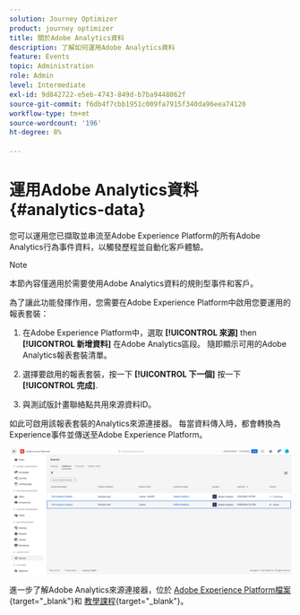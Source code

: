```yaml
---
solution: Journey Optimizer
product: journey optimizer
title: 關於Adobe Analytics資料
description: 了解如何運用Adobe Analytics資料
feature: Events
topic: Administration
role: Admin
level: Intermediate
exl-id: 9d842722-e5eb-4743-849d-b7ba9448062f
source-git-commit: f6db4f7cbb1951c009fa7915f340da96eea74120
workflow-type: tm+mt
source-wordcount: '196'
ht-degree: 8%

---
```


# 運用Adobe Analytics資料{#analytics-data}

您可以運用您已擷取並串流至Adobe Experience Platform的所有Adobe Analytics行為事件資料，以觸發歷程並自動化客戶體驗。

>[!NOTE]
>
>本節內容僅適用於需要使用Adobe Analytics資料的規則型事件和客戶。

為了讓此功能發揮作用，您需要在Adobe Experience Platform中啟用您要運用的報表套裝：

1. 在Adobe Experience Platform中，選取 **[!UICONTROL 來源]** then **[!UICONTROL 新增資料]** 在Adobe Analytics區段。 隨即顯示可用的Adobe Analytics報表套裝清單。

1. 選擇要啟用的報表套裝，按一下 **[!UICONTROL 下一個]** 按一下 **[!UICONTROL 完成]**.

1. 與測試版計畫聯絡點共用來源資料ID。

如此可啟用該報表套裝的Analytics來源連接器。 每當資料傳入時，都會轉換為Experience事件並傳送至Adobe Experience Platform。

![](assets/jo-event9.png)

進一步了解Adobe Analytics來源連接器，位於  [Adobe Experience Platform檔案](https://experienceleague.adobe.com/docs/experience-platform/sources/connectors/adobe-applications/analytics.html){target=&quot;_blank&quot;}和 [教學課程](https://experienceleague.adobe.com/docs/experience-platform/sources/ui-tutorials/create/adobe-applications/analytics.html?lang=zh-Hant){target=&quot;_blank&quot;}。

